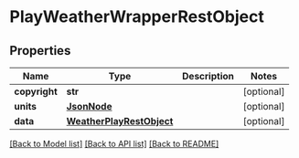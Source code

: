 # PlayWeatherWrapperRestObject

## Properties
Name | Type | Description | Notes
------------ | ------------- | ------------- | -------------
**copyright** | **str** |  | [optional] 
**units** | [**JsonNode**](JsonNode.md) |  | [optional] 
**data** | [**WeatherPlayRestObject**](WeatherPlayRestObject.md) |  | [optional] 

[[Back to Model list]](../README.md#documentation-for-models) [[Back to API list]](../README.md#documentation-for-api-endpoints) [[Back to README]](../README.md)

